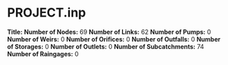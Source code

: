 # PROJECT.inp
**Title:** 
**Number of Nodes:** 69
**Number of Links:** 62
**Number of Pumps:** 0
**Number of Weirs:** 0
**Number of Orifices:** 0
**Number of Outfalls:** 0
**Number of Storages:** 0
**Number of Outlets:** 0
**Number of Subcatchments:** 74
**Number of Raingages:** 0
